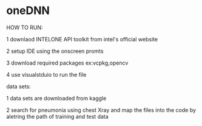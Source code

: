 # oneDNN

HOW TO RUN:


1 downlaod INTELONE API toolkit from intel's official website


2 setup IDE using the onscreen promts


3 download required packages ex:vcpkg,opencv


4 use visualstduio to run the file

data sets:


1 data sets are downloaded from kaggle 

2 search for pneumonia using chest Xray and map the files into the code by aletring the path of training and test data
